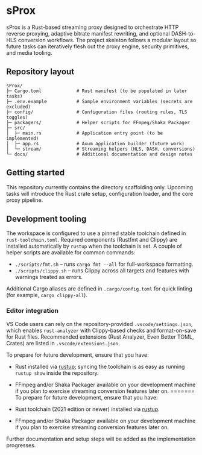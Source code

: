 # sProx

sProx is a Rust-based streaming proxy designed to orchestrate HTTP reverse proxying, adaptive bitrate manifest rewriting, and optional DASH-to-HLS conversion workflows. The project skeleton follows a modular layout so future tasks can iteratively flesh out the proxy engine, security primitives, and media tooling.

## Repository layout

```
sProx/
├─ Cargo.toml             # Rust manifest (to be populated in later tasks)
├─ .env.example           # Sample environment variables (secrets are excluded)
├─ config/                # Configuration files (routing rules, TLS toggles)
├─ packagers/             # Helper scripts for FFmpeg/Shaka Packager
├─ src/
│  ├─ main.rs             # Application entry point (to be implemented)
│  ├─ app.rs              # Axum application builder (future work)
│  └─ stream/             # Streaming helpers (HLS, DASH, conversions)
└─ docs/                  # Additional documentation and design notes
```

## Getting started

This repository currently contains the directory scaffolding only. Upcoming tasks will
introduce the Rust crate setup, configuration loader, and the core proxy pipeline.


## Development tooling

The workspace is configured to use a pinned stable toolchain defined in `rust-toolchain.toml`.
Required components (Rustfmt and Clippy) are installed automatically by `rustup` when the
toolchain is set. A couple of helper scripts are available for common commands:

- `./scripts/fmt.sh` – runs `cargo fmt --all` for full-workspace formatting.
- `./scripts/clippy.sh` – runs Clippy across all targets and features with warnings treated as
  errors.

Additional Cargo aliases are defined in `.cargo/config.toml` for quick linting (for example,
`cargo clippy-all`).

### Editor integration

VS Code users can rely on the repository-provided `.vscode/settings.json`, which enables
`rust-analyzer` with Clippy-based checks and format-on-save for Rust files. Recommended
extensions (Rust Analyzer, Even Better TOML, Crates) are listed in `.vscode/extensions.json`.

To prepare for future development, ensure that you have:

- Rust installed via [rustup](https://rustup.rs/); syncing the toolchain is as easy as running
  `rustup show` inside the repository.
- FFmpeg and/or Shaka Packager available on your development machine if you plan to exercise
  streaming conversion features later on.
=======
To prepare for future development, ensure that you have:

- Rust toolchain (2021 edition or newer) installed via [rustup](https://rustup.rs/).
- FFmpeg and/or Shaka Packager available on your development machine if you plan to
  exercise streaming conversion features later on.


Further documentation and setup steps will be added as the implementation progresses.
